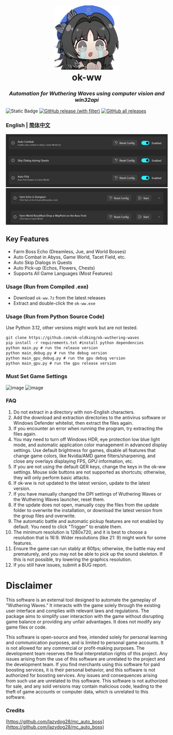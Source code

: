 <div align="center">
  <h1 align="center">
    <img src="icon.png" width="200"/>
    <br/>
      ok-ww
  </h1> 
<h3><i>Automation for Wuthering Waves using computer vision and win32api</i></h3>
</div>

![Static Badge](https://img.shields.io/badge/platfrom-Windows-blue?color=blue)
[![GitHub release (with filter)](https://img.shields.io/github/v/release/ok-oldking/ok-wuthering-waves)](https://github.com/ok-oldking/ok-wuthering-waves/releases)
[![GitHub all releases](https://img.shields.io/github/downloads/ok-oldking/ok-wuthering-waves/total)](https://github.com/ok-oldking/ok-wuthering-waves/releases)

### English | [简体中文](README_cn.md)

![img.png](readme/img.png)
![img_1.png](readme/img_1.png)

## Key Features

* Farm Boss Echo (Dreamless, Jue, and World Bosses)
* Auto Combat in Abyss, Game World, Tacet Field, etc.
* Auto Skip Dialogs in Quests
* Auto Pick-up (Echos, Flowers, Chests)
* Supports All Game Languages (Most Features)

### Usage (Run from Compiled .exe)

* Download `ok-ww.7z` from the latest releases
* Extract and double-click the `ok-ww.exe`

### Usage (Run from Python Source Code)

Use Python 3.12, other versions might work but are not tested.

```
git clone https://github.com/ok-oldking/ok-wuthering-waves
pip install -r requirements.txt #install python dependencies
python main.py # run the release version
python main_debug.py # run the debug version
python main_gpu_debug.py # run the gpu debug version
python main_gpu.py # run the gpu release version
```

### Must Set Game Settings

![image](https://github.com/user-attachments/assets/7d5f27b4-7b28-4471-bf7b-096dccd4ec4d)
![image](https://github.com/user-attachments/assets/66deba93-d0e7-41c0-985c-248deee9b8ff)

### FAQ

1. Do not extract in a directory with non-English characters.
2. Add the download and extraction directories to the antivirus software or Windows Defender whitelist, then extract the
   files again.
3. If you encounter an error when running the program, try extracting the files again.
4. You may need to turn off Windows HDR, eye protection low blue light mode, and automatic application color management
   in advanced display settings. Use default brightness for games, disable all features that change game colors, like
   Nvidia/AMD game filters/sharpening, and close any overlays displaying FPS, GPU information, etc.
5. If you are not using the default QER keys, change the keys in the ok-ww settings. Mouse side buttons are not
   supported as shortcuts; otherwise, they will only perform basic attacks.
6. If ok-ww is not updated to the latest version, update to the latest version.
7. If you have manually changed the DPI settings of Wuthering Waves or the Wuthering Waves launcher, reset them.
8. If the update does not open, manually copy the files from the update folder to overwrite the installation, or
   download the latest version from the group files and overwrite.
9. The automatic battle and automatic pickup features are not enabled by default. You need to click "Trigger" to enable
   them.
10. The minimum resolution is 1280x720, and it is best to choose a resolution that is 16:9. Wider resolutions (like 21:
    9) might work for some features.
11. Ensure the game can run stably at 60fps; otherwise, the battle may end prematurely, and you may not be able to pick
    up the sound skeleton. If this is not possible, try lowering the graphics resolution.
12. If you still have issues, submit a BUG report.

# Disclaimer

This software is an external tool designed to automate the gameplay of “Wuthering Waves.” It interacts with the game
solely through the existing user interface and complies with relevant laws and regulations. The package aims to simplify
user interaction with the game without disrupting game balance or providing any unfair advantages. It does not modify
any game files or code.

This software is open-source and free, intended solely for personal learning and communication purposes, and is limited
to personal game accounts. It is not allowed for any commercial or profit-making purposes. The development team reserves
the final interpretation rights of this project. Any issues arising from the use of this software are unrelated to the
project and the development team. If you find merchants using this software for paid boosting services, it is their
personal behavior, and this software is not authorized for boosting services. Any issues and consequences arising from
such use are unrelated to this software. This software is not authorized for sale, and any sold versions may contain
malicious code, leading to the theft of game accounts or computer data, which is unrelated to this software.

### Credits

[https://github.com/lazydog28/mc_auto_boss](https://github.com/lazydog28/mc_auto_boss) 
  
